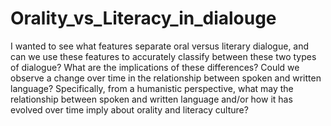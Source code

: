 # Orality_vs_Literacy_in_dialouge

I wanted to see what features separate oral versus literary dialogue, and can we use these features to accurately classify between these two types of dialogue? What are the implications of these differences? Could we observe a change over time in the relationship between spoken and written language? Specifically, from a humanistic perspective, what may the relationship between spoken and written language and/or how it has evolved over time imply about orality and literacy culture? 
